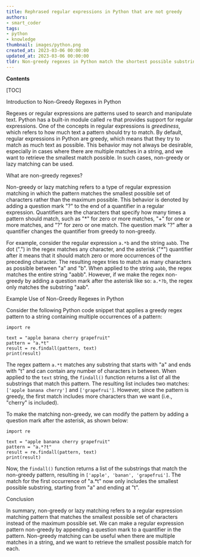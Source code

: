 ```yaml
---
title: Rephrased regular expressions in Python that are not greedy
authors:
- smart_coder
tags:
- python
- knowledge
thumbnail: images/python.png
created_at: 2023-03-06 00:00:00
updated_at: 2023-03-06 00:00:00
tldr: Non-greedy regexes in Python match the shortest possible substring that satisfies the pattern.
---
```


**Contents**

[TOC]

Introduction to Non-Greedy Regexes in Python

Regexes or regular expressions are patterns used to search and manipulate text. Python has a built-in module called `re` that provides support for regular expressions. One of the concepts in regular expressions is *greediness*, which refers to how much text a pattern should try to match. By default, regular expressions in Python are greedy, which means that they try to match as much text as possible. This behavior may not always be desirable, especially in cases where there are multiple matches in a string, and we want to retrieve the smallest match possible. In such cases, non-greedy or lazy matching can be used.

What are non-greedy regexes?

Non-greedy or lazy matching refers to a type of regular expression matching in which the pattern matches the smallest possible set of characters rather than the maximum possible. This behavior is denoted by adding a question mark "?" to the end of a quantifier in a regular expression. Quantifiers are the characters that specify how many times a pattern should match, such as "*" for zero or more matches, "+" for one or more matches, and "?" for zero or one match. The question mark "?" after a quantifier changes the quantifier from greedy to non-greedy. 

For example, consider the regular expression `a.*b` and the string `aabb`. The dot (".") in the regex matches any character, and the asterisk ("*") quantifier after it means that it should match zero or more occurrences of the preceding character. The resulting regex tries to match as many characters as possible between "a" and "b". When applied to the string `aabb`, the regex matches the entire string "aabb". However, if we make the regex non-greedy by adding a question mark after the asterisk like so: `a.*?b`, the regex only matches the substring "aab". 

Example Use of Non-Greedy Regexes in Python

Consider the following Python code snippet that applies a greedy regex pattern to a string containing multiple occurrences of a pattern:

```
import re
  
text = "apple banana cherry grapefruit"
pattern = "a.*t"
result = re.findall(pattern, text)
print(result)
```

The regex pattern `a.*t` matches any substring that starts with "a" and ends with "t" and can contain any number of characters in between. When applied to the `text` string, the `findall()` function returns a list of all the substrings that match this pattern. The resulting list includes two matches: `['apple banana cherry']` and `['grapefrui']`. However, since the pattern is greedy, the first match includes more characters than we want (i.e., "cherry" is included). 

To make the matching non-greedy, we can modify the pattern by adding a question mark after the asterisk, as shown below:

```
import re
  
text = "apple banana cherry grapefruit"
pattern = "a.*?t"
result = re.findall(pattern, text)
print(result)
```

Now, the `findall()` function returns a list of the substrings that match the non-greedy pattern, resulting in `['apple', 'banan', 'grapefrui']`. The match for the first occurrence of "a.*t" now only includes the smallest possible substring, starting from "a" and ending at "t".

Conclusion

In summary, non-greedy or lazy matching refers to a regular expression matching pattern that matches the smallest possible set of characters instead of the maximum possible set. We can make a regular expression pattern non-greedy by appending a question mark to a quantifier in the pattern. Non-greedy matching can be useful when there are multiple matches in a string, and we want to retrieve the smallest possible match for each.
